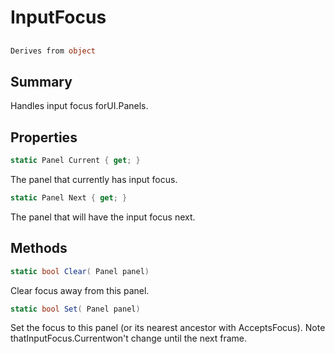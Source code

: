 # InputFocus

## 
```c#
Derives from object
```

## Summary

Handles input focus forUI.Panels.
## Properties

```c#
static Panel Current { get; } 
```
The panel that currently has input focus.
```c#
static Panel Next { get; } 
```
The panel that will have the input focus next.
## Methods

```c#
static bool Clear( Panel panel) 
```
Clear focus away from this panel.
```c#
static bool Set( Panel panel) 
```
Set the focus to this panel (or its nearest ancestor with AcceptsFocus).
Note thatInputFocus.Currentwon't change until the next frame.
